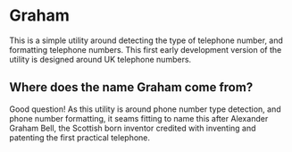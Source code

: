 # Graham

This is a simple utility around detecting the type of telephone number, and formatting telephone numbers. This first early development version of the utility is designed around UK telephone numbers.

## Where does the name Graham come from?

Good question! As this utility is around phone number type detection, and phone number formatting, it seams fitting to name this after Alexander Graham Bell, the Scottish born inventor credited with inventing and patenting the first practical telephone.
